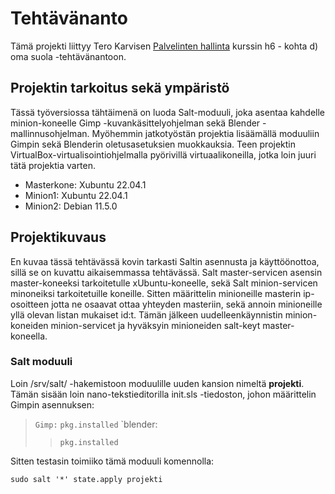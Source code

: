 # Tehtävänanto

Tämä projekti liittyy Tero Karvisen [Palvelinten hallinta](https://terokarvinen.com/2022/palvelinten-hallinta-2022p2/) kurssin h6 - kohta d) oma suola -tehtävänantoon.

## Projektin tarkoitus sekä ympäristö

Tässä työversiossa tähtäimenä on luoda Salt-moduuli, joka asentaa kahdelle minion-koneelle Gimp -kuvankäsittelyohjelman sekä Blender -mallinnusohjelman. Myöhemmin jatkotyöstän projektia lisäämällä moduuliin Gimpin sekä Blenderin oletusasetuksien muokkauksia.
Teen projektin VirtualBox-virtualisointiohjelmalla pyörivillä virtuaalikoneilla, jotka loin juuri tätä projektia varten.

- Masterkone: Xubuntu 22.04.1
- Minion1: Xubuntu 22.04.1
- Minion2: Debian 11.5.0

## Projektikuvaus

En kuvaa tässä tehtävässä kovin tarkasti Saltin asennusta ja käyttöönottoa, sillä se on kuvattu aikaisemmassa tehtävässä.
Salt master-servicen asensin master-koneeksi tarkoitetulle xUbuntu-koneelle, sekä Salt minion-servicen minoneiksi tarkoitetuille koneille.
Sitten määrittelin minioneille masterin ip-osoitteen jotta ne osaavat ottaa yhteyden masteriin, sekä annoin minioneille yllä olevan listan mukaiset id:t. Tämän jälkeen uudelleenkäynnistin minion-koneiden minion-servicet ja hyväksyin minioneiden salt-keyt master-koneella.

### Salt moduuli

Loin /srv/salt/ -hakemistoon moduulille uuden kansion nimeltä **projekti**. Tämän sisään loin nano-tekstieditorilla init.sls -tiedoston, johon määrittelin Gimpin asennuksen:

> `Gimp:`
>   `pkg.installed`
> `blender:
>>   `pkg.installed`


Sitten testasin toimiiko tämä moduuli komennolla:

`sudo salt '*' state.apply projekti`









